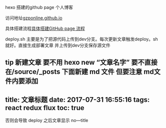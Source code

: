hexo 搭建的github page 个人博客 

访问地址[gzponline.github.io](https://gzponline.github.io/)

具体搭建流程[具体搭建GitHub page 流程](https://gzponline.github.io/2016/01/29/hexo+github%E6%90%AD%E5%BB%BA%E6%9C%80%E7%AE%80%E5%8D%95%E4%B8%AA%E4%BA%BA%E5%8D%9A%E5%AE%A2/)


deploy.sh 主要是为了把源代码上传到dev分支。每次更新文章触发deploy。sh 就好。直接生成部署文章 并上传到dev分支保存源文件

tip 新建文章 要不用 hexo new “文章名字” 要不直接在/source/_posts 下面新建 md 文件 但要注意 md文件内要添加
---
title: 文章标题
date: 2017-07-31 16:55:16
tags: react redux flux
toc: true
---
否则会导致 deploy 之后文章显示 no—title